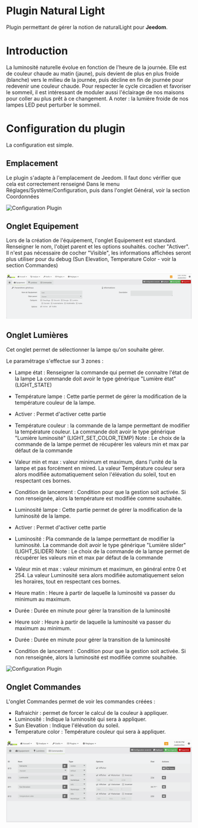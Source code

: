 # Plugin Natural Light

Plugin permettant de gérer la notion de naturalLight pour **Jeedom**.

# Introduction 

La luminosité naturelle évolue en fonction de l'heure de la journée.
Elle est de couleur chaude au matin (jaune), puis devient de plus en plus froide (blanche) vers le milieu de la journée, puis décline en fin de journée pour redevenir une couleur chaude.
Pour respecter le cycle circadien et favoriser le sommeil, il est intéressant de moduler aussi l'éclairage de nos maisons pour coller au plus prêt à ce changement.
A noter : la lumière froide de nos lampes LED peut perturber le sommeil.


# Configuration du plugin

La configuration est simple.

## Emplacement

Le plugin s'adapte à l'emplacement de Jeedom.
Il faut donc vérifier que cela est correctement renseigné
Dans le menu Réglages/Système/Configuration, puis dans l'onglet Général, voir la section Coordonnées

![Configuration Plugin](../images/Param_Coordonnées.png)

## Onglet Equipement

Lors de la création de l'équipement, l'onglet Equipement est standard.
Renseigner le nom, l'objet parent et les options souhaités.
cocher "Activer".
Il n'est pas nécessaire de cocher "Visible", les informations affichées seront plus utiliser pour du debug (Sun Elevation, Temperature Color - voir la section Commandes)

![Configuration Plugin](../images/Equipement_Equipement.png)

## Onglet Lumières

Cet onglet permet de sélectionner la lampe qu'on souhaite gérer.

Le paramétrage s'effectue sur 3 zones :
- Lampe état : Renseigner la commande qui permet de connaitre l'état de la lampe
    La commande doit avoir le type générique "Lumière état" (LIGHT_STATE) 

- Température lampe :
Cette partie permet de gérer la modification de la température couleur de la lampe.
- Activer : Permet d'activer cette partie
- Température couleur : la commande de la lampe permettant de modifier la température couleur.
    La commande doit avoir le type générique "Lumière luminosité" (LIGHT_SET_COLOR_TEMP)
Note : Le choix de la commande de la lampe permet de récupérer les valeurs min et max par défaut de la commande
- Valeur min et max : valeur minimum et maximum, dans l'unité de la lampe et pas forcément en mired.
La valeur Température couleur sera alors modifiée automatiquement selon l'élévation du soleil, tout en respectant ces bornes.
- Condition de lancement : Condition pour que la gestion soit activée.
    Si non renseignée, alors la température est modifiée comme souhaitée.

- Luminosité lampe :
Cette partie permet de gérer la modification de la luminosité de la lampe.
- Activer : Permet d'activer cette partie
- Luminosité : Pla commande de la lampe permettant de modifier la luminosité.
    La commande doit avoir le type générique "Lumière slider" (LIGHT_SLIDER)
 Note : Le choix de la commande de la lampe permet de récupérer les valeurs min et max par défaut de la commande
 - Valeur min et max : valeur minimum et maximum, en général entre 0 et 254.
La valeur Luminosité sera alors modifiée automatiquement selon les horaires, tout en respectant ces bornes.
- Heure matin : Heure à partir de laquelle la luminosité va passer du minimum au maximum.
- Durée : Durée en minute pour gérer la transition de la luminosité
- Heure soir : Heure à partir de laquelle la luminosité va passer du maximum au minimum.
- Durée : Durée en minute pour gérer la transition de la luminosité
- Condition de lancement : Condition pour que la gestion soit activée.
    Si non renseignée, alors la luminosité est modifiée comme souhaitée.


![Configuration Plugin](../images/Equipement_Lumi%C3%A8res.png)

## Onglet Commandes

L'onglet Commandes permet de voir les commandes créées :
- Rafraichir : permet de forcer le calcul de la couleur à appliquer.
- Luminosité : Indique la luminosité qui sera à appliquer.
- Sun Elevation : Indique l'élévation du soleil.
- Temperature color : Température couleur qui sera à appliquer.

![Configuration Plugin](../images/Equipement_Commandes.png)

